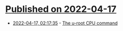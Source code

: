 # [Published on 2022-04-17](index.md)

* [2022-04-17, 02:17:35](https://news.ycombinator.com/item?id=31057873) - [The u-root CPU command](http://book.linuxboot.org/cpu/)
